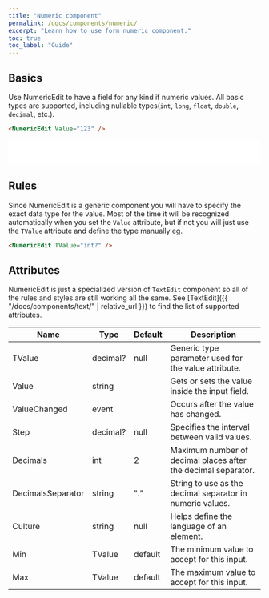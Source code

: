 ```yaml
---
title: "Numeric component"
permalink: /docs/components/numeric/
excerpt: "Learn how to use form numeric component."
toc: true
toc_label: "Guide"
---
```


## Basics

Use NumericEdit to have a field for any kind if numeric values. All basic types are supported, including nullable types(`int`, `long`, `float`, `double`, `decimal`, etc.).

```html
<NumericEdit Value="123" />
```

<iframe src="/examples/forms/numeric-basic/" frameborder="0" scrolling="no" style="width:100%;height:50px;"></iframe>

## Rules

Since NumericEdit is a generic component you will have to specify the exact data type for the value. Most of the time it will be recognized automatically when you set the `Value` attribute, but if not you will just use the `TValue` attribute and define the type manually eg.

```html
<NumericEdit TValue="int?" />
```

## Attributes

NumericEdit is just a specialized version of `TextEdit` component so all of the rules and styles are still working all the same. See [TextEdit]({{ "/docs/components/text/" | relative_url }}) to find the list of supported attributes.

| Name              | Type                                                         | Default | Description                                                                                          |
|-------------------|--------------------------------------------------------------|---------|------------------------------------------------------------------------------------------------------|
| TValue            | decimal?                                                     | null    | Generic type parameter used for the value attribute.                                                 |
| Value             | string                                                       |         | Gets or sets the value inside the input field.                                                       |
| ValueChanged      | event                                                        |         | Occurs after the value has changed.                                                                  |
| Step              | decimal?                                                     | null    | Specifies the interval between valid values.                                                         |
| Decimals          | int                                                          | 2       | Maximum number of decimal places after the decimal separator.                                        |
| DecimalsSeparator | string                                                       | "."     | String to use as the decimal separator in numeric values.                                            |
| Culture           | string                                                       | null    | Helps define the language of an element.                                                             |
| Min               | TValue                                                       | default | The minimum value to accept for this input.                                                          |
| Max               | TValue                                                       | default | The maximum value to accept for this input.                                                          |